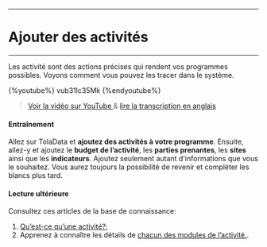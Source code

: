 ****
# Ajouter des activités
---

Les activité sont des actions précises qui rendent vos programmes possibles. Voyons comment vous pouvez les tracer dans le système.

{%youtube%} vub31lc35Mk {%endyoutube%}  
> [Voir la vidéo sur YouTube ](https://www.youtube.com/embed/vub31lc35Mk?rel=0) & [lire la transcription en anglais](https://docs.google.com/document/d/1DCaeMviBwSO5hGSfeh6Y9McPI6D1dzxJyDs5kKa4wug/edit#heading=h.zexkmlu322pr) 

#### Entraînement

Allez sur TolaData et **ajoutez des activités à votre programme**. Ensuite, allez-y et ajoutez le **budget de l’activité**, les **parties prenantes**, les **sites** ainsi que les **indicateurs**. 
Ajoutez seulement autant d'informations que vous le souhaitez. Vous aurez toujours la possibilité de revenir et compléter les blancs plus tard.


#### Lecture ultérieure

Consultez ces articles de la base de connaissance: 

1. [Qu’est-ce qu’une activité?](https://help.toladata.com/fr/activities/what-is-an-activity.html);
2. Apprenez à connaître les détails de [chacun des modules de l’activité.](https://help.toladata.com/fr/activities/activity-modules.html).





